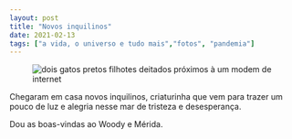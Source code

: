 ```yaml
---
layout: post
title: "Novos inquilinos"
date: 2021-02-13
tags: ["a vida, o universo e tudo mais","fotos", "pandemia"]
---
```

<figure class="gallery">
    <img src="{{ site.baseurl }}/assets/fotos/2021/02/20210213_102308.jpg" alt="dois gatos pretos filhotes deitados próximos à um modem de internet" title="Pequenos Woody e Mérida">
</figure>
Chegaram em casa novos inquilinos, criaturinha que vem para trazer um pouco de luz e alegria nesse mar de tristeza e desesperança.  

Dou as boas-vindas ao Woody e Mérida.